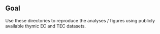 ## Goal

Use these directories to reproduce the analyses / figures using publicly available thymic EC and TEC datasets.